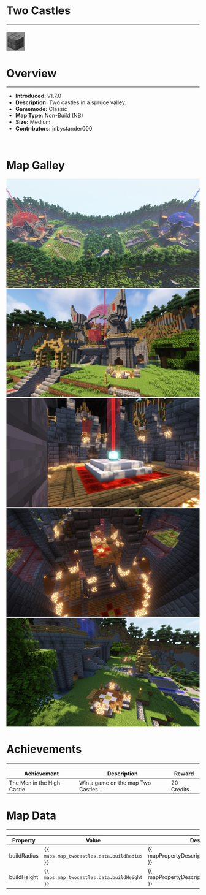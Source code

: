<!-- replace _map_ with the actual map name -->
<!-- change gamemode type for the Map data description  -->
# Two Castles

***

#### ![twocastlesicon](../assets/maps/twocastles/twocastles-icon.jpg)

# Overview
***
- **Introduced:** v1.7.0
- **Description:** Two castles in a spruce valley.
- **Gamemode:** Classic
- **Map Type:** Non-Build (NB)
- **Size:** Medium
- **Contributors:** inbystander000

<br />  

# Map Galley
![Two Castles - Overview](../assets/maps/twocastles/twocastles-overview.jpg '')
![Two Castles - Beacon](../assets/maps/twocastles/twocastles-base.jpg '')
![Two Castles - Beacon](../assets/maps/twocastles/twocastles-beacon.jpg '')
![Two Castles - Beacon](../assets/maps/twocastles/twocastles-spawn.jpg '')
![Two Castles - Beacon](../assets/maps/twocastles/twocastles-sponges.jpg '')

# Achievements
***

| Achievement | Description | Reward |
| ----- | ----- | ------ |
| The Men in the High Castle | Win a game on the map Two Castles. | 20 Credits |



# Map Data
***

| Property | Value | Description |
| ----------- | ----------- | ------ |
| buildRadius |`{{ maps.map_twocastles.data.buildRadius }}`| {{ mapPropertyDescriptions.buildRadius.classic }} |
| buildHeight |`{{ maps.map_twocastles.data.buildHeight }}`| {{ mapPropertyDescriptions.buildHeight.classic }} |